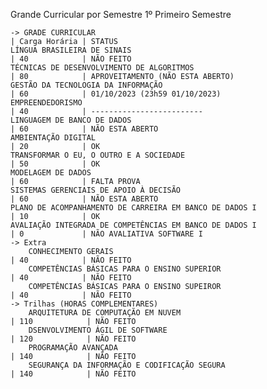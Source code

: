 Grande Curricular por Semestre
1º Primeiro Semestre

    -> GRADE CURRICULAR                                                     | Carga Horária | STATUS
    LÍNGUA BRASILEIRA DE SINAIS	                                            | 40            | NÃO FEITO
    TÉCNICAS DE DESENVOLVIMENTO DE ALGORITMOS	                            | 80            | APROVEITAMENTO (NÃO ESTA ABERTO)
    GESTÃO DA TECNOLOGIA DA INFORMAÇÃO	                                    | 60            | 01/10/2023 (23h59 01/10/2023)
    EMPREENDEDORISMO	                                                    | 40            | -------------------------
    LINGUAGEM DE BANCO DE DADOS	                                            | 60            | NÃO ESTA ABERTO
    AMBIENTAÇÃO DIGITAL	                                                    | 20            | OK 
    TRANSFORMAR O EU, O OUTRO E A SOCIEDADE	                                | 50            | OK
    MODELAGEM DE DADOS	                                                    | 60            | FALTA PROVA
    SISTEMAS GERENCIAIS DE APOIO À DECISÃO	                                | 60            | NÃO ESTA ABERTO
    PLANO DE ACOMPANHAMENTO DE CARREIRA EM BANCO DE DADOS I	                | 10            | OK
    AVALIAÇÃO INTEGRADA DE COMPETÊNCIAS EM BANCO DE DADOS I                 | 0             | NÃO AVALIATIVA SOFTWARE I 
    -> Extra 
        CONHECIMENTO GERAIS     	                                        | 40            | NÃO FEITO
        COMPETÊNCIAS BÁSICAS PARA O ENSINO SUPERIOR                         | 40            | NÃO FEITO
        COMPETÊNCIAS BÁSICAS PARA O ENSINO SUPEIROR                         | 40            | NÃO FEITO
    -> Trilhas (HORAS COMPLEMENTARES)
        ARQUITETURA DE COMPUTAÇÃO EM NUVEM                                  | 110            | NÃO FEITO
        DSENVOLVIMENTO ÁGIL DE SOFTWARE                                     | 120            | NÃO FEITO
        PROGRAMAÇÃO AVANÇADA                                                | 140            | NÃO FEITO
        SEGURANÇA DA INFORMAÇÃO E CODIFICAÇÃO SEGURA                        | 140            | NÃO FEITO